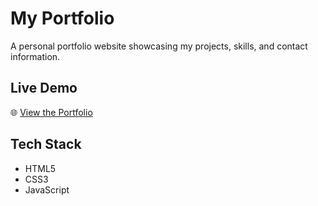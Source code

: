 # My Portfolio

A personal portfolio website showcasing my projects, skills, and contact information.

## Live Demo

🌐 [View the Portfolio]((https://pratiksenapati.netlify.app/))


## Tech Stack

- HTML5
- CSS3
- JavaScript
